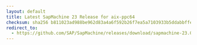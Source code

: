 ```yaml
---
layout: default
title: Latest SapMachine 23 Release for aix-ppc64
checksum: sha256 b811023ad988be962d83a4a6f592b26f7ea5a7103933b5ddabbffe6f8ed92c89
redirect_to:
  - https://github.com/SAP/SapMachine/releases/download/sapmachine-23.0.2/sapmachine-jdk-23.0.2_aix-ppc64_bin.tar.gz
---
```


